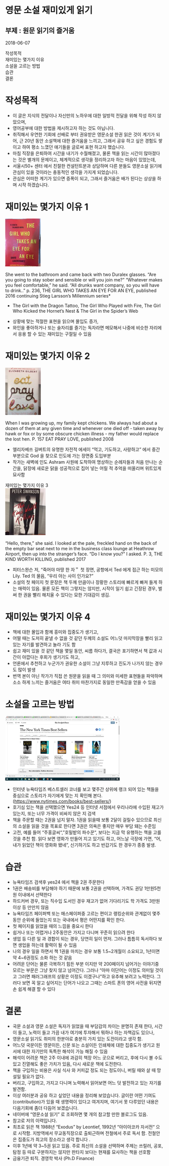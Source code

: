 # 영문 소설 재미있게 읽기
## 부제 : 원문 읽기의 즐거움
2018-06-07   
    
작성목적  
재미있는 몇가지 이유  
소설을 고르는 방법  
습관    
결론   

# 작성목적

- 이 글은 지식의 전달이나 자신만의 노하우에 대한 일방적 전달을 위해 작성 하지 않았으며,   
- 영어공부에 대한 방법을 제시하고자 하는 것도 아닙니다.   
- 취직해서 우연한 기회에 선배로 부터 권유받은 영문소설 한권 읽은 것이 계기가 되어, 근 20년 동안 소설책에 대한 즐거움을 느끼고, 그래서 공유 하고 싶은 경험도 쌓이고 하여 평소 느꼈던 애기들을 글로써 표현 하고자 했습니다.   
- 마침 직장을 은퇴하여 시간을 내기가 수월해졌고, 물론 책을 읽는 시간이 많아졌다는 것은 별개의 문제이고, 체계적으로 생각을 정리하고자 하는 마음이 있었는데,     
- 서울시50+ 센터 에서 친절한 컨설턴트분과 상담하며 다른 분들도 영문소설 읽기에 관심이 있을 것이라는 충동적인 생각을 가지게 되었습니다.   
- 관심은 어떠한 계기가 있으면 증폭이 되고, 그래서 즐거움은 배가 된다는 상상을 하며 시작 하겠습니다.  

# 재미있는 몇가지 이유 1
![My helpful screenshot](/assets/theGirl.jpg)


She went to the bathroom and came back with two Duralex glasses.
  “Are you going to stay sober and sensible or will you join me?”
  “Whatever makes you feel comfortable,” he said.
  “All drunks want company, so you will have to drink..” 
			p. 236, THE GIRL WHO TAKES AN EYE FOR AN EYE, published 2016
			continuing Stieg Larsson’s Millennium series*
* The Girl with the Dragon Tattoo, The Girl Who Played with Fire, The Girl Who Kicked the Hornet’s Nest &  The Girl in the Spider’s Web

- 상황에 맞는 적절한 표현을 읽으며 몰입도 증가,   
- 와인을 좋아하거나 또는 술자리를 즐기는 독자라면 메모해서 나중에 비슷한 자리에서 응용 할 수 있는 재미있는 구절일 수 있음   

# 재미있는 몇가지 이유 2  
![My helpful screenshot](/assets/eatpray.jpg)

When I was growing up, my family kept chickens.
  We always had about a dozen of them at any given time and whenever one died off - taken away by hawk or fox or by  some obscure chicken illness - my father would replace the lost hen.
				P. 157 EAT PRAY LOVE, published 2008


- 엘리자베쓰 길버트의 유명한 자전적 에세이 “먹고, 기도하고, 사랑하고” 에서 중간부분으로 God 을 찾으로 인도에 가는 장면중 도입부분  
- 작가는 새벽에 인도 Ashram 사원에 도착하여 명상하는 순례자들과 처음 만나는 순간을, 닭장에 새로운 닭을 성공적으로 집어 넣는 어릴 적 추억을 떠올리며 위트있게 묘사함     

재미있는 몇가지 이유 3     
![My helpful screenshot](/assets/worthkilling.jpg)

“Hello, there,” she said.
    I looked at the pale, freckled hand on the back of the empty bar seat next to me in the business class lounge at Heathrow Airport, then up into the stranger’s face. “Do I know you?” I asked. 
  P. 3, THE KIND WORTH KILLING, published 2017 

- 피터스완슨 저, “죽어야 마땅 한 자＂ 첫 장면, 공항에서 Ted 에게 접근 하는 미모의 Lily. Ted 의 물음, “우리 아는 사이 인가요?”   
- 소설의 첫 페이지 첫 문장은 책 두께 만큼이나 장황한 스토리에 빠르게 빠져 들게 하는 매력이 있음. 물론 모든 책이 그렇지는 않지만, 시작이 일기 쉽고 긴장된 경우, 벌써 한 권을 빨리 해치울 수 있다는 묘한 기대감이 생김.   


# 재미있는 몇가지 이유 4     

- 책에 대한 몰입과 함께 흥미와 집중도가 생기고,  
- 어떨 때는 도저히 끝낼 수 없을 것 같던 두께의 소설도 어느덧 마지막장을 빨리 읽고 있는 자기를 발견하고 놀라 기도 함  
- 쉽고 재미 있을 것 같던 책을 몇일 동안, 씨름 하다가, 결국은 포기하면서 책 값과 시간이 아깝다는 후회가 생기기도 하고,  
- 언론에서 추천하고 누군가가 권유한 소설이 그냥 지루하고 진도가 나가지 않는 경우도 많이 발생  
- 번역 본이 아닌 작가가 직접 쓴 원문을 읽을 때 그 의미와 미세한 표현들을 파악하며 소소 하게 느끼는 즐거움은 여타 취미 마찬가지로 동일한 만족감을 얻을 수 있음     


# 소설을 고르는 방법 
![My helpful screenshot](/assets/ny.png)

- 인터넷 뉴욕타임즈 베스트셀러 코너를 보고 몇주간 상위에 랭크 되어 있는 책들을 중심으로 스토리가 자기에게 맞는 지 확인해 본다. (https://www.nytimes.com/books/best-sellers/)   
- 호기심 있는 책을 선택했으면 Yes24 등 인터넷 서점에서 우리나라에 수입된 재고가 있는지, 또는 너무 가격이 비싸지 않은 지 검색  
- 책을 주문할 때는 2권을 넘지 말자. 1권을 읽을때 보통 2달이 걸릴수 있으므로 최신의 소설을 읽을 것을 목표로 한다면 3권은 의욕은 좋지만 매우 부담 돼는 수준임  
- 고전, 예를 들어 “주홍글씨“,”호밀밭의 파수꾼“, 보다는 지금 막 유행하는 책을 고를 것을 추천 함. 읽다 보면 영화가 만들어 지고 있기도 하고, 어느날 극장에 가면, “어, 내가 읽었던 책이 영화화 됐네”, 신기하기도 하고 반갑기도 한 경우가 종종 발생.   

# 습관  

- 뉴욕타임즈 검색후 yes24 에서 책을 2권 주문한다      
- 1권은 배송비를 부담해야 하기 때문에 보통 2권을 선택하며, 가격도 권당 1만원5천원 이내에서 선택한다    
- 하드커버 경우, 또는 직수입 도서인 경우 재고가 없어 기다리기도 학 가격도 3만원이상 등 만만치 않음      
- 뉴욕타임즈 페이퍼백 또는 매스페이퍼중 고르는 편이고 랭킹순위와 관계없이 몇주동안 순위에 들었는지 또는 국내에서 평은 어떤지를 확인 한다.  
- 첫 페이지를 읽었을 때의 느낌을 중요시 한다      
- 쉽거나 또는 어렵거나 2주동안은 가지고 다니며 꾸준히 읽으려 한다      
- 생업 등 다른 일 과 경합이 되는 경우, 당연히 일이 먼저. 그러나 틈틈히 독서하다 보면 생업을 하는데 활력이 될 수 있음    
- 나의 경우 일을 하면서 책 1권을 마치는 경우 보통 1.5~2개월이 소요되고, 1년이면 약 4~6권정도 소화 하는 것 같음     
- 어려운 단어는 물론 극복하기 힘든 부분 이지만 약 200페이지 넘어가는 이야기중 모르는 부문은 그냥 찾지 않고 넘어간다. 그러나 “아마 이단어는 이정도 의미일 것이고 그러면 패러그래프의 상황은 이정도 이겠구나”하고 유추해 보려고 노력한다. 그러다 보면 꼭 알고 싶어지는 단어가 나오고 그때는 스마트 폰의 영어 사전을 뒤지면 손 쉽게 해결 할 수 있다        

# 결론  

- 국문 소설과 영문 소설은 독자가 읽었을 때 부담감의 차이는 분명히 존재 한다, 시간이 들고, 노력이 들고 가끔 내가 여기에 투자해서 뭐하나 하는 자책감도 있으나,   
- 영문소설 읽기도 취미의 한분야로 충분히 가치 있는 도전이라고 생각 함.  
- 어느덧 국문이든 영문이든, 신문 또는 소설이든 인쇄체에 대한 집중도가 생기고 원서에 대한 자기만의 독특한 해석이 가능 해질 수 있음  
- 해석이 어려운 책은 2주 이내에 과감히 책장 어느 곳으로 버리고, 후에 다시 볼 수도 있고 진열해도 좋은 가치가 있음, 다시 새로운 책에 도전한다.    
- 책을 구입하는 비용은 사실 식사 와 커피값 정도 되는 정도이니, 버릴 때와 살 때 망설일 필요가 없다.  
- 버리고, 구입하고, 가지고 다니며 노력해서 읽어보면 어느 덧 발전하고 있는 자기를 발견함.   
- 이상 여러분과 공유 하고 싶었던 내용을 정리해 보았습니다. 글이란 어떤 기여도(contribution)가 있을 때 생명력이 있다고 여겨지며, 여기서 못 다루었던 내용은 다음기회에 좀더 다듬어 보겠습니다.   
- 네이버에 “영문소설 읽기” 로 조회하면 몇 개의 참고할 만한 블로그도 있음.  
- 참고로 저의 이력입니다.  
- 최초로 읽은 책 1988년 “Exodus” by Leontief, 1992년 “아이아코카 자서전“ 으로 시작함. 지방역에서 무교동직장으로 출퇴근하며 전철에서 주로 독서 함. 전철안은 집중도가 최고의 장소라고 생각 합니다   .
- 이후 1년에 약 3~5권 읽고 있음. 주로 최신의 소설을 선택하며 주제는 쓰릴러, 공포, 탐정 등 따로 구분하지는 않지만 판타지 보다는 현재를 묘사하는 책을 선호함  
- 금융기관 퇴직. 경영학 박사 (Ph.D Finance)    

